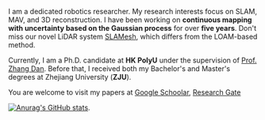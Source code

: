 
I am a dedicated robotics researcher. My research interests focus on SLAM, MAV, and 3D reconstruction. I have been working on **continuous mapping with uncertainty based on the Gaussian process** for over **five years**. Don't miss our novel LiDAR system [SLAMesh](https://github.com/lab-sun/SLAMesh), which differs from the LOAM-based method.

Currently, I am a Ph.D. candidate at **HK PolyU** under the supervision of [Prof. Zhang Dan](https://www.polyu.edu.hk/me/people/academic-teaching-staff/zhang-dan-prof/). Before that, I received both my Bachelor's and Master's degrees at Zhejiang University (**ZJU**).

You are welcome to visit my papers at [Google Schoolar](https://scholar.google.com.hk/citations?user=Jq5iTpUAAAAJ&hl=zh-CN), [Research Gate](https://www.researchgate.net/profile/Jianyuan-Ruan)

[![Anurag's GitHub stats](https://github-readme-stats.vercel.app/api?username=RuanJY)](https://github.com/anuraghazra/github-readme-stats).
